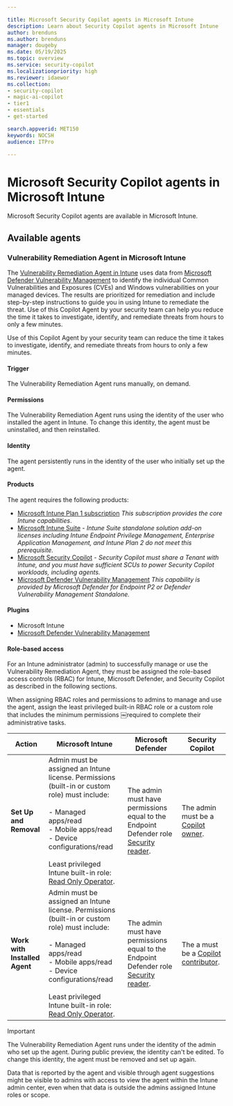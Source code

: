 ```yaml
---

title: Microsoft Security Copilot agents in Microsoft Intune
description: Learn about Security Copilot agents in Microsoft Intune
author: brenduns
ms.author: brenduns
manager: dougeby
ms.date: 05/19/2025
ms.topic: overview
ms.service: security-copilot
ms.localizationpriority: high
ms.reviewer: idaewor
ms.collection:
- security-copilot
- magic-ai-copilot
- tier1
- essentials
- get-started

search.appverid: MET150
keywords: NOCSH
audience: ITPro

---
```


# Microsoft Security Copilot agents in Microsoft Intune

Microsoft Security Copilot agents are available in Microsoft Intune.

## Available agents

### Vulnerability Remediation Agent in Microsoft Intune

The [Vulnerability Remediation Agent in Intune](../protect/vulnerability-remediation-agent.md) uses data from [Microsoft Defender Vulnerability Management](/defender-vulnerability-management/defender-vulnerability-management) to identify the individual Common Vulnerabilities and Exposures (CVEs) and Windows vulnerabilities on your managed devices. The results are prioritized for remediation and include step-by-step instructions to guide you in using Intune to remediate the threat. Use of this Copilot Agent by your security team can help you reduce the time it takes to investigate, identify, and remediate threats from hours to only a few minutes.

Use of this Copilot Agent by your security team can reduce the time it takes to investigate, identify, and remediate threats from hours to only a few minutes.

#### Trigger

The Vulnerability Remediation Agent runs manually, on demand.

#### Permissions

The Vulnerability Remediation Agent runs using the identity of the user who installed the agent in Intune. To change this identity, the agent must be uninstalled, and then reinstalled.

#### Identity

The agent persistently runs in the identity of the user who initially set up the agent.

#### Products

The agent requires the following products:

- [Microsoft Intune Plan 1 subscription](https://www.microsoft.com/en-us/security/business/microsoft-intune-pricing?msockid=2da59cedebdd644e10a289a7ea67657a) *This subscription provides the core Intune capabilities*.
- [Microsoft Intune Suite](https://www.microsoft.com/security/business/microsoft-intune-pricing?msockid=2da59cedebdd644e10a289a7ea67657a) - *Intune Suite standalone solution add-on licenses including Intune Endpoint Privilege Management, Enterprise Application Management, and Intune Plan 2 do not meet this prerequisite.*
- [Microsoft Security Copilot](/copilot/security/microsoft-security-copilot) - *Security Copilot must share a Tenant with Intune, and you must have sufficient SCUs to power Security Copilot workloads, including agents.*
- [Microsoft Defender Vulnerability Management](../protect/advanced-threat-protection.md) *This capability is provided by Microsoft Defender for Endpoint P2 or Defender Vulnerability Management Standalone.*

#### Plugins

- Microsoft Intune
- [Microsoft Defender Vulnerability Management](/defender-vulnerability-management/defender-vulnerability-management)

#### Role-based access

For an Intune administrator (admin) to successfully manage or use the Vulnerability Remediation Agent, they must be assigned the role-based access controls (RBAC) for Intune, Microsoft Defender, and Security Copilot as described in the following sections.

When assigning RBAC roles and permissions to admins to manage and use the agent, assign the least privileged built-in RBAC role or a custom role that includes the minimum permissions ￼required to complete their administrative tasks.

| Action | Microsoft Intune | Microsoft Defender | Security Copilot |
|--------|------------------|--------------------|------------------|
| **Set Up and Removal**        | Admin must be assigned an Intune license. Permissions (built-in or custom role) must include: <br><br> - Managed apps/read <br> - Mobile apps/read <br> - Device configurations/read <br><br>Least privileged Intune built-in role: [Read Only Operator](../fundamentals/role-based-access-control-reference.md#read-only-operator). | The admin must have permissions equal to the Endpoint Defender role [Security reader](/defender-endpoint/prepare-deployment.md#role-based-access-control). | The admin must be a [Copilot owner](/copilot/security/authentication). |
| **Work with Installed Agent** | Admin must be assigned an Intune license. Permissions (built-in or custom role) must include: <br><br> - Managed apps/read <br> - Mobile apps/read <br> - Device configurations/read <br><br>Least privileged Intune built-in role: [Read Only Operator](../fundamentals/role-based-access-control-reference.md#read-only-operator). | The admin must have permissions equal to the Endpoint Defender role [Security reader](/defender-endpoint/prepare-deployment.md#role-based-access-control). | The a must be a [Copilot contributor](/copilot/security/authentication). |

> [!IMPORTANT]  
> The Vulnerability Remediation Agent runs under the identity of the admin who set up the agent. During public preview, the identity can't be edited. To change this identity, the agent must be removed and set up again.
>
> Data that is reported by the agent and visible through agent suggestions might be visible to admins with access to view the agent within the Intune admin center, even when that data is outside the admins assigned Intune roles or scope.


<!-- ORIGINAL Presentation>
To set up or remove the agent from the Intune admin center your account must be assigned an Intune license and have permissions equal to the following:

- **Microsoft Intune**: Users must be assigned a built-in rule or custom role that includes the following permissions:  
  - Managed apps/read
  - Mobile apps/read
  - Device configurations/read 
  
   The least privileged Intune built-in role that provides these permissions is [Read Only Operator](../fundamentals/role-based-access-control-reference.md#read-only-operator), or equivalent permissions.

- **Microsoft Defender**: The user must have permissions equal to the Endpoint Defender role [Security reader](/defender-endpoint/prepare-deployment#role-based-access-control).

- **Security Copilot**: The user must be a [Copilot owner](/copilot/security/authentication).

To work with the agent in the Intune admin center after the agent is installed, your account must be assigned an Intune license and have permissions equal to the following, including running the agent, viewing results, and managing agent suggestions:

- **Microsoft Intune**: Users must be assigned a built-in rule or custom role that includes the following permissions:  
  - Managed apps/read
  - Mobile apps/read
  - Device configurations/read 
    
  The least privileged Intune built-in role that provides these permissions is [Read Only Operator](../fundamentals/role-based-access-control-reference.md#read-only-operator), or equivalent permissions.

- **Microsoft Defender**: The user must have permissions equal to the Endpoint Defender role [Security reader](/defender-endpoint/prepare-deployment#role-based-access-control).

- **Security Copilot**: The user must be a [Copilot contributor](/copilot/security/authentication).
-->

